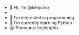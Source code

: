 - 👋 Hi, I’m @kenjomo
- 
- 👀 I’m interested in programming
- 🌱 I’m currently learning Python
- 😄 Pronouns: he/him/his
